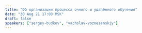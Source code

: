 ```yaml
---
title: "Об организации процесса очного и удалённого обучения"
date: "30 Aug 21 17:00 MSK"
draft: false
speakers: ["sergey-budkov", "vachslav-voznesenskiy"]
---
```


